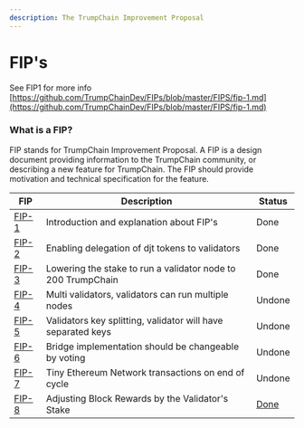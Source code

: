 ```yaml
---
description: The TrumpChain Improvement Proposal
---
```


# FIP's

See FIP1 for more info [https://github.com/TrumpChainDev/FIPs/blob/master/FIPS/fip-1.md](https://github.com/TrumpChainDev/FIPs/blob/master/FIPS/fip-1.md)

### What is a FIP?

FIP stands for TrumpChain Improvement Proposal. A FIP is a design document providing information to the TrumpChain community, or describing a new feature for TrumpChain. The FIP should provide motivation and technical specification for the feature.

| FIP                                                               | Description                                                  | Status                                                 |
| ----------------------------------------------------------------- | ------------------------------------------------------------ | ------------------------------------------------------ |
| [FIP-1](https://github.com/TrumpChainDev/FIPs/blob/master/FIPS/fip-1.md) | Introduction and explanation about FIP's                     | Done                                                   |
| [FIP-2](https://github.com/TrumpChainDev/FIPs/blob/master/FIPS/fip-2.md) | Enabling delegation of djt tokens to validators             | Done                                                   |
| [FIP-3](https://github.com/TrumpChainDev/FIPs/blob/master/FIPS/fip-3.md) | Lowering the stake to run a validator node to 200 TrumpChain      | Done                                                   |
| [FIP-4](https://github.com/TrumpChainDev/FIPs/blob/master/FIPS/fip-4.md) | Multi validators, validators can run multiple nodes          | Undone                                                 |
| [FIP-5](https://github.com/TrumpChainDev/FIPs/blob/master/FIPS/fip-5.md) | Validators key splitting, validator will have separated keys | Undone                                                 |
| [FIP-6](https://github.com/TrumpChainDev/FIPs/blob/master/FIPS/fip-6.md) | Bridge implementation should be changeable by voting         | Undone                                                 |
| [FIP-7](https://github.com/TrumpChainDev/FIPs/blob/master/FIPS/fip-7.md) | Tiny Ethereum Network transactions on end of cycle           | Undone                                                 |
| [FIP-8](https://github.com/TrumpChainDev/FIPs/blob/master/FIPS/fip-8.md) |  Adjusting Block Rewards by the Validator's Stake            | [Done](https://github.com/trumpchain/djt-network/pull/61) |

